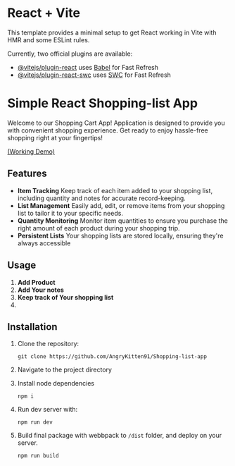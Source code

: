 # React + Vite

This template provides a minimal setup to get React working in Vite with HMR and some ESLint rules.

Currently, two official plugins are available:

- [@vitejs/plugin-react](https://github.com/vitejs/vite-plugin-react/blob/main/packages/plugin-react/README.md) uses [Babel](https://babeljs.io/) for Fast Refresh
- [@vitejs/plugin-react-swc](https://github.com/vitejs/vite-plugin-react-swc) uses [SWC](https://swc.rs/) for Fast Refresh

# Simple React Shopping-list App

Welcome to our Shopping Cart App! Application is designed to provide you with convenient shopping experience. Get ready to enjoy hassle-free shopping right at your fingertips!

[(Working Demo)](https://angrykitten91.github.io/Shopping-list-app/)

## Features

- **Item Tracking** Keep track of each item added to your shopping list, including quantity and notes for accurate record-keeping.
- **List Management** Easily add, edit, or remove items from your shopping list to tailor it to your specific needs.
- **Quantity Monitoring** Monitor item quantities to ensure you purchase the right amount of each product during your shopping trip.
- **Persistent Lists** Your shopping lists are stored locally, ensuring they're always accessible

## Usage

1. **Add Product**
2. **Add Your notes**
3. **Keep track of Your shopping list**
4.

## Installation

1. Clone the repository:

   ```
   git clone https://github.com/AngryKitten91/Shopping-list-app
   ```

2. Navigate to the project directory

3. Install node dependencies

   ```
   npm i
   ```

4. Run dev server with:

   ```
   npm run dev
   ```

5. Build final package with webbpack to `/dist` folder, and deploy on your server.

   ```
   npm run build
   ```
